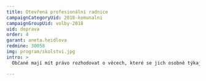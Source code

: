 ```yaml
---
title: Otevřená profesionální radnice
campaignCategoryUid: 2018-komunalni
campaignGroupUid: volby-2018
uid: doprava
order: 4
garant: aneta.heidlova
redmine: 30058
img: program/skolstvi.jpg
intro: >
  Občané mají mít právo rozhodovat o věcech, které se jich osobně týkají, a město se musí snažit jim jít naproti a být transparentní. Aktivní zapojení občanů do chodu města umožní dělat kvalitnější rozhodnutí a omezit plýtvání financemi. Především ale buduje společnost sousedů, kterým na dění ve městě záleží.

---
```


